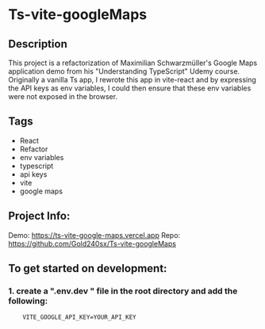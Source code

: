 # Ts-vite-googleMaps

## Description
This project is a refactorization of Maximilian Schwarzmüller's Google Maps application demo from his "Understanding TypeScript" Udemy course. Originally a vanilla Ts app, I rewrote this app in vite-react and by expressing the API keys as env variables, I could then ensure that these env variables were not exposed in the browser.

## Tags
- React 
- Refactor
- env variables
- typescript
- api keys
- vite
- google maps

## Project Info:
Demo: https://ts-vite-google-maps.vercel.app
Repo: https://github.com/Gold240sx/Ts-vite-googleMaps

## To get started on development:

### 1. create a ".env.dev        "    file in the root directory and add the following:
```
    VITE_GOOGLE_API_KEY=YOUR_API_KEY
```